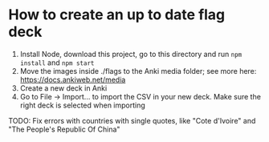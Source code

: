 # How to create an up to date flag deck

1. Install Node, download this project, go to this directory and run `npm install` and `npm start`
2. Move the images inside ./flags to the Anki media folder; see more here: https://docs.ankiweb.net/media
3. Create a new deck in Anki
4. Go to File -> Import... to import the CSV in your new deck. Make sure the right deck is selected when importing

TODO: Fix errors with countries with single quotes, like "Cote d'Ivoire" and "The People's Republic Of China"